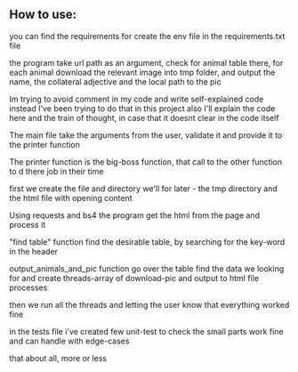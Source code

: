 ##   How to use:

 you can find the requirements for create the env file in the requirements.txt file

the program take url path as an argument, check for animal table there, for
each animal download the relevant image into tmp folder, and output the
name, the collateral adjective and the local path to the pic

Im trying to avoid comment in my code and write self-explained code instead
I've been trying to do that in this project also
I'll explain the code here and the train of thought, in case that it doesnt
clear in the code itself

The main file take the arguments from the user, validate it and provide it to
 the printer function

The printer function is the big-boss function, that call to the other
function to d there job in their time

first we create the file and directory we'll for later - the tmp directory
and the html file with opening content

Using requests and bs4 the program get the html from the page and process it

"find table" function find the desirable table, by searching for the
key-word in the header

output_animals_and_pic function go over the table find the data we looking for
and create threads-array of download-pic and output to html file processes

then we run all the threads and letting the user know that everything worked
 fine

in the tests file i've created few unit-test to check the small parts work
fine and can handle with edge-cases

that about all, more or less
